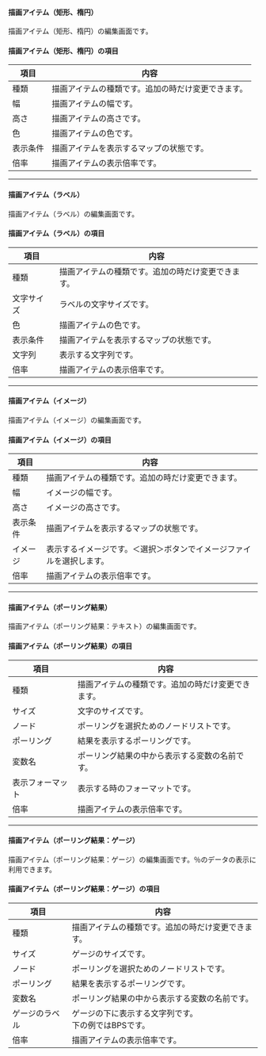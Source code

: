#### 描画アイテム（矩形、楕円）
<div class="text-xl">
描画アイテム（矩形、楕円）の編集画面です。
</div>


>>>

#### 描画アイテム（矩形、楕円）の項目

<div class="text-lg">

|項目|内容|
|----|----|
|種類|描画アイテムの種類です。追加の時だけ変更できます。|
|幅|描画アイテムの幅です。|
|高さ|描画アイテムの高さです。|
|色|描画アイテムの色です。|
|表示条件|描画アイテムを表示するマップの状態です。|
|倍率|描画アイテムの表示倍率です。|

</div>

---
#### 描画アイテム（ラベル）
<div class="text-xl">
描画アイテム（ラベル）の編集画面です。
</div>


>>>

#### 描画アイテム（ラベル）の項目

<div class="text-lg">

|項目|内容|
|----|----|
|種類|描画アイテムの種類です。追加の時だけ変更できます。|
|文字サイズ|ラベルの文字サイズです。|
|色|描画アイテムの色です。|
|表示条件|描画アイテムを表示するマップの状態です。|
|文字列|表示する文字列です。|
|倍率|描画アイテムの表示倍率です。|

</div>

---
#### 描画アイテム（イメージ）
<div class="text-xl">
描画アイテム（イメージ）の編集画面です。
</div>

>>>

#### 描画アイテム（イメージ）の項目

<div class="text-lg">

|項目|内容|
|----|----|
|種類|描画アイテムの種類です。追加の時だけ変更できます。|
|幅|イメージの幅です。|
|高さ|イメージの高さです。|
|表示条件|描画アイテムを表示するマップの状態です。|
|イメージ|表示するイメージです。＜選択＞ボタンでイメージファイルを選択します。|
|倍率|描画アイテムの表示倍率です。|

</div>

---
#### 描画アイテム（ポーリング結果）
<div class="text-xl">
描画アイテム（ポーリング結果：テキスト）の編集画面です。
</div>

>>>

#### 描画アイテム（ポーリング結果）の項目

<div class="text-lg">

|項目|内容|
|----|----|
|種類|描画アイテムの種類です。追加の時だけ変更できます。|
|サイズ|文字のサイズです。|
|ノード|ポーリングを選択ためのノードリストです。|
|ポーリング|結果を表示するポーリングです。|
|変数名|ポーリング結果の中から表示する変数の名前です。|
|表示フォーマット|表示する時のフォーマットです。|
|倍率|描画アイテムの表示倍率です。|

</div>

---
#### 描画アイテム（ポーリング結果：ゲージ）
<div class="text-xl">
描画アイテム（ポーリング結果：ゲージ）の編集画面です。％のデータの表示に利用できます。
</div>

>>>

#### 描画アイテム（ポーリング結果：ゲージ）の項目

<div class="text-lg">

|項目|内容|
|----|----|
|種類|描画アイテムの種類です。追加の時だけ変更できます。|
|サイズ|ゲージのサイズです。|
|ノード|ポーリングを選択ためのノードリストです。|
|ポーリング|結果を表示するポーリングです。|
|変数名|ポーリング結果の中から表示する変数の名前です。|
|ゲージのラベル|ゲージの下に表示する文字列です。<br>下の例ではBPSです。|
|倍率|描画アイテムの表示倍率です。|

</div>


